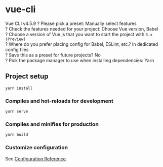 # vue-cli

Vue CLI v4.5.9
? Please pick a preset: Manually select features  
? Check the features needed for your project: Choose Vue version, Babel  
? Choose a version of Vue.js that you want to start the project with `3.x (Preview)`  
? Where do you prefer placing config for Babel, ESLint, etc.? In dedicated config files  
? Save this as a preset for future projects? No  
? Pick the package manager to use when installing dependencies: Yarn  

## Project setup
```
yarn install
```

### Compiles and hot-reloads for development
```
yarn serve
```

### Compiles and minifies for production
```
yarn build
```

### Customize configuration
See [Configuration Reference](https://cli.vuejs.org/config/).
